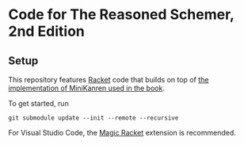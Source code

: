 # Code for The Reasoned Schemer, 2nd Edition

## Setup

This repository features [Racket](https://racket-lang.org/) code that builds on top of [the implementation of MiniKanren used in the book](https://github.com/TheReasonedSchemer2ndEd/CodeFromTheReasonedSchemer2ndEd).

To get started, run
```
git submodule update --init --remote --recursive
```

For Visual Studio Code, the [Magic Racket](https://marketplace.visualstudio.com/items?itemName=evzen-wybitul.magic-racket&ssr=false#overview) extension is recommended.